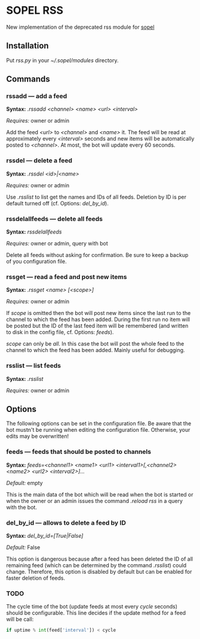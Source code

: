 # SOPEL RSS
New implementation of the deprecated rss module for [sopel](https://github.com/sopel-irc/sopel)

## Installation

Put *rss.py* in your *~/.sopel/modules* directory.

## Commands

### rssadd &mdash; add a feed

**Syntax:** *.rssadd \<channel\> \<name\> \<url\> \<interval\>*

*Requires:* owner or admin

Add the feed *\<url\>* to *\<channel\>* and *\<name\>* it. The feed will be read at approximately every *\<interval\>* seconds and new items will be automatically posted to *\<channel\>*. At most, the bot will update every 60 seconds.

### rssdel &mdash; delete a feed

**Syntax:** *.rssdel \<id\>|\<name\>*

*Requires:* owner or admin

Use *.rsslist* to list get the names and IDs of all feeds. Deletion by ID is per default turned off (cf. Options: *del_by_id*).

### rssdelallfeeds &mdash; delete all feeds

**Syntax:** *rssdelallfeeds*

*Requires:* owner or admin, query with bot

Delete all feeds without asking for confirmation. Be sure to keep a backup of you configuration file.

### rssget &mdash; read a feed and post new items

**Syntax:** *.rssget \<name\> [\<scope\>]*

*Requires:* owner or admin

If *scope* is omitted then the bot will post new items since the last run to the channel to which the feed has been added. During the first run no item will be posted but the ID of the last feed item will be remembered (and written to disk in the config file, cf. Options: *feeds*).

*scope* can only be *all*. In this case the bot will post the whole feed to the channel to which the feed has been added. Mainly useful for debugging.

### rsslist &mdash; list feeds

**Syntax:** *.rsslist*

*Requires:* owner or admin

## Options

The following options can be set in the configuration file. Be aware that the bot mustn't be running when editing the configuration file. Otherwise, your edits may be overwritten!

### feeds &mdash; feeds that should be posted to channels

**Syntax:** *feeds=\<channel1\> \<name1\> \<url1\> \<interval1\>[,\<channel2\> \<name2\> \<url2\> \<interval2\>]...*

*Default:* empty

This is the main data of the bot which will be read when the bot is started or when the owner or an admin issues the command *.reload rss* in a query with the bot.

### del_by_id &mdash; allows to delete a feed by ID

**Syntax:** *del_by_id=[True|False]*

*Default:* False

This option is dangerous because after a feed has been deleted the ID of all remaining feed (which can be determined by the command *.rsslist*) could change. Therefore, this option is disabled by default but can be enabled for faster deletion of feeds.

### TODO

The cycle time of the bot (update feeds at most every *cycle* seconds) should be configurable. This line decides if the update method for a feed will be call: 
 ```python
 if uptime % int(feed['interval']) < cycle
 ```
 